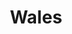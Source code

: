 ---
title: Wales
crosslinks:
- place
- learnwelsh
- ukpolitics
- unitedkingdom
- CelticUnion
- Scotland
- ireland
- paradoxplaza
- papertowns
- placestart
- cymru
- EndFPTP
- HailCorporate
- Kaiserreich
- pics
- Historians
- DIY
- europe
---